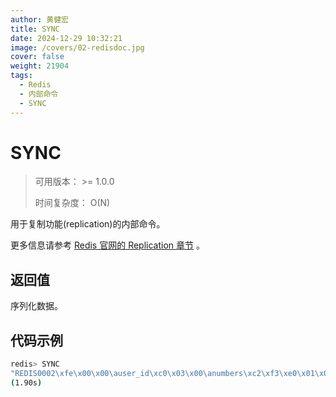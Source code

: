 ```yaml
---
author: 黄健宏
title: SYNC
date: 2024-12-29 10:32:21
image: /covers/02-redisdoc.jpg
cover: false
weight: 21904
tags:
  - Redis
  - 内部命令
  - SYNC
---
```


# SYNC

> 可用版本： >= 1.0.0
> 
> 时间复杂度： O(N)

用于复制功能(replication)的内部命令。

更多信息请参考 [Redis 官网的 Replication 章节](http://redis.io/topics/replication) 。

## 返回值

序列化数据。

## 代码示例

```bash
redis> SYNC
"REDIS0002\xfe\x00\x00\auser_id\xc0\x03\x00\anumbers\xc2\xf3\xe0\x01\x00\x00\tdb_number\xc0\x00\x00\x04name\x06huangz\x00\anew_key\nhello_moto\x00\bgreeting\nhello moto\x00\x05my_pc\bthinkpad\x00\x04lock\xc0\x01\x00\nlock_times\xc0\x04\xfe\x01\t\x04info\x19\x02\x04name\b\x00zhangyue\x03age\x02\x0022\xff\t\aooredis,\x03\x04name\a\x00ooredis\aversion\x03\x001.0\x06author\x06\x00huangz\xff\x00\tdb_number\xc0\x01\x00\x05greet\x0bhello world\x02\nmy_friends\x02\x05marry\x04jack\x00\x04name\x05value\xfe\x02\x0c\x01s\x12\x12\x00\x00\x00\r\x00\x00\x00\x02\x00\x00\x01a\x03\xc0f'\xff\xff"
(1.90s)
```